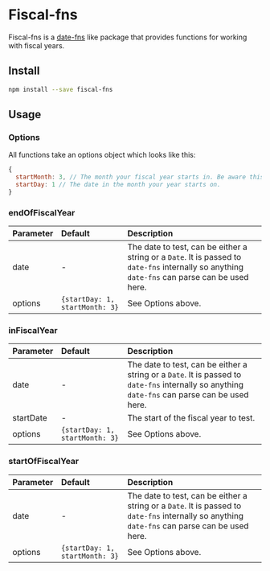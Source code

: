 # Fiscal-fns

Fiscal-fns is a [date-fns](https://date-fns.org/) like package that provides functions for working with fiscal years.

## Install

```sh
npm install --save fiscal-fns
```

## Usage

### Options

All functions take an options object which looks like this:

```js
{
  startMonth: 3, // The month your fiscal year starts in. Be aware this is 0-indexed so 0 = january 11 = decemeber.
  startDay: 1 // The date in the month your year starts on.
}
```

### endOfFiscalYear

|Parameter|Default| Description |
|:---|:---|:---|
|date| - |The date to test, can be either a string or a `Date`. It is passed to `date-fns` internally so anything `date-fns` can parse can be used here.|
|options|`{startDay: 1, startMonth: 3}`| See Options above. |

### inFiscalYear

|Parameter|Default| Description |
|:---|:---|:---|
|date| - |The date to test, can be either a string or a `Date`. It is passed to `date-fns` internally so anything `date-fns` can parse can be used here.|
|startDate| - | The start of the fiscal year to test.|
|options|`{startDay: 1, startMonth: 3}`| See Options above. |

### startOfFiscalYear

|Parameter|Default| Description |
|:---|:---|:---|
|date| - |The date to test, can be either a string or a `Date`. It is passed to `date-fns` internally so anything `date-fns` can parse can be used here.|
|options|`{startDay: 1, startMonth: 3}`| See Options above. |